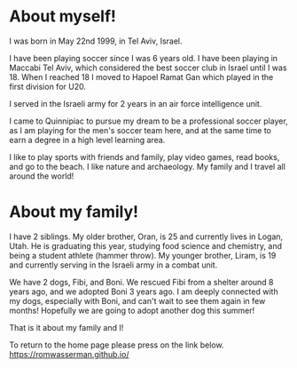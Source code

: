 # About myself!

I was born in May 22nd 1999, in Tel Aviv, Israel.

I have been playing soccer since I was 6 years old. I have been playing in Maccabi Tel Aviv, which considered the best soccer club in Israel until I was 18. When I reached 18 I moved to Hapoel Ramat Gan which played in the first division for U20.

I served in the Israeli army for 2 years in an air force intelligence unit.

I came to Quinnipiac to pursue my dream to be a professional soccer player, as I am playing for the men's soccer team here, and at the same time to earn a degree in a high level learning area.

I like to play sports with friends and family, play video games, read books, and go to the beach. I like nature and archaeology. My family and I travel all around the world!

# About my family!

I have 2 siblings. My older brother, Oran, is 25 and currently lives in Logan, Utah. He is graduating this year, studying food science and chemistry, and being a student athlete (hammer throw). My younger brother, Liram, is 19 and currently serving in the Israeli army in a combat unit.

We have 2 dogs, Fibi, and Boni. We rescued Fibi from a shelter around 8 years ago, and we adopted Boni 3 years ago. I am deeply connected with my dogs, especially with Boni, and can't wait to see them again in few months! Hopefully we are going to adopt another dog this summer!


That is it about my family and I!

To return to the home page please press on the link below.
https://romwasserman.github.io/
